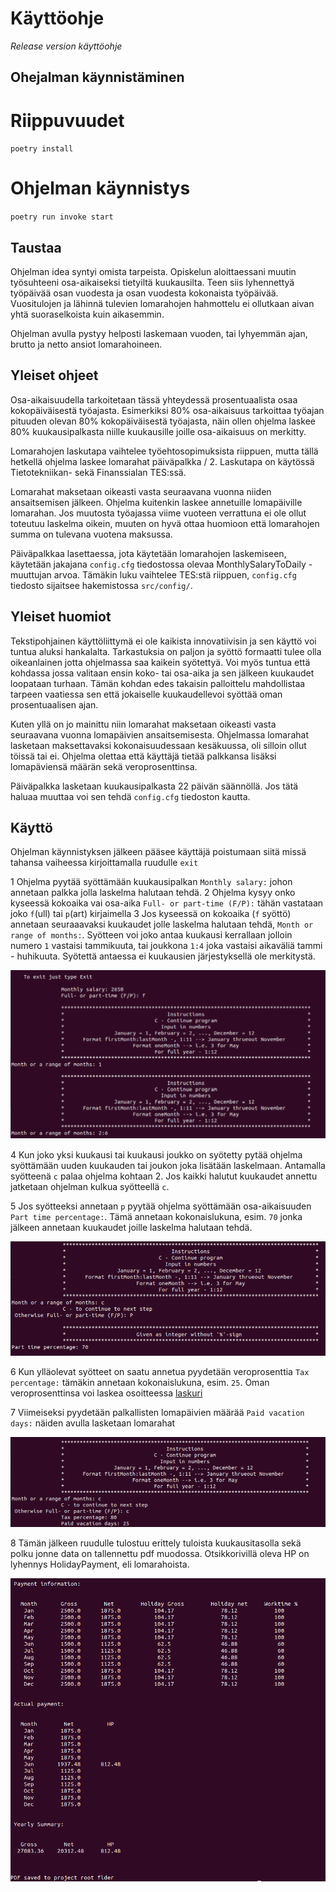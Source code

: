# Käyttöohje

*Release version käyttöohje*

##  Ohejalman käynnistäminen


# Riippuvuudet 

`poetry install`

# Ohjelman käynnistys

`poetry run invoke start`


## Taustaa

Ohjelman idea syntyi omista tarpeista. Opiskelun aloittaessani muutin työsuhteeni 
osa-aikaiseksi tietyiltä kuukausilta. Teen siis lyhennettyä työpäivää osan vuodesta ja osan
vuodesta kokonaista työpäivää. Vuositulojen ja lähinnä tulevien lomarahojen hahmottelu ei ollutkaan 
aivan yhtä suoraselkoista kuin aikasemmin. 

Ohjelman avulla pystyy helposti laskemaan vuoden, tai lyhyemmän ajan, brutto ja netto  ansiot lomarahoineen.

## Yleiset ohjeet

Osa-aikaisuudella tarkoitetaan tässä yhteydessä prosentuaalista osaa kokopäiväisestä työajasta.
Esimerkiksi 80% osa-aikaisuus tarkoittaa työajan pituuden olevan 80% kokopäiväisestä työajasta,
näin ollen ohjelma laskee 80% kuukausipalkasta niille kuukausille joille osa-aikaisuus on merkitty.

Lomarahojen laskutapa vaihtelee työehtosopimuksista riippuen, mutta tällä hetkellä ohjelma laskee 
lomarahat päiväpalkka / 2. Laskutapa on käytössä Tietotekniikan- sekä Finanssialan TES:ssä.   

Lomarahat maksetaan oikeasti vasta seuraavana vuonna niiden ansaitsemisen jälkeen. 
Ohjelma kuitenkin laskee annetuille lomapäiville lomarahan. 
Jos muutosta työajassa viime vuoteen verrattuna ei ole ollut toteutuu laskelma oikein,
muuten on hyvä ottaa huomioon että lomarahojen summa on tulevana vuotena maksussa.    

Päiväpalkkaa lasettaessa, jota käytetään lomarahojen laskemiseen, käytetään jakajana `config.cfg` tiedostossa olevaa MonthlySalaryToDaily -muuttujan arvoa. 
Tämäkin luku vaihtelee TES:stä riippuen, `config.cfg` tiedosto sijaitsee hakemistossa `src/config/`.    


## Yleiset huomiot

Tekstipohjainen käyttöliittymä ei ole kaikista innovatiivisin ja sen käyttö voi tuntua aluksi hankalalta. 
Tarkastuksia on paljon ja syöttö formaatti tulee olla oikeanlainen jotta ohjelmassa saa kaikein syötettyä. 
Voi myös tuntua että kohdassa jossa valitaan ensin koko- tai osa-aika ja sen jälkeen kuukaudet loopataan turhaan. 
Tämän kohdan edes takaisin palloittelu mahdollistaa tarpeen vaatiessa sen että jokaiselle kuukaudellevoi syöttää oman prosentuaalisen ajan. 

Kuten yllä on jo mainittu niin lomarahat maksetaan oikeasti vasta seuraavana vuonna lomapäivien ansaitsemisesta.
Ohjelmassa lomarahat lasketaan maksettavaksi kokonaisuudessaan kesäkuussa, oli silloin ollut töissä tai ei.
Ohjelma olettaa että käyttäjä tietää palkkansa lisäksi lomapäviensä määrän sekä veroprosenttinsa. 

Päiväpalkka lasketaan kuukausipalkasta 22 päivän säännöllä. Jos tätä haluaa muuttaa voi sen tehdä `config.cfg` tiedoston kautta. 

## Käyttö

Ohjelman käynnistyksen jälkeen pääsee käyttäjä poistumaan siitä missä tahansa vaiheessa kirjoittamalla 
ruudulle `exit`

1 Ohjelma pyytää syöttämään kuukausipalkan `Monthly salary:` johon annetaan palkka jolla laskelma halutaan tehdä.
2 Ohjelma kysyy onko kyseessä kokoaika vai osa-aika `Full- or part-time (F/P):` tähän vastataan joko `f`(ull) tai `p`(art) kirjaimella
3 Jos kyseessä on kokoaika (`f` syöttö) annetaan seuraaavaksi kuukaudet jolle laskelma halutaan tehdä, `Month or range of months:`.
Syötteen voi joko antaa kuukausi kerrallaan jolloin numero `1` vastaisi tammikuuta, tai joukkona `1:4` joka vastaisi aikaväliä tammi - huhikuuta.
Syötettä antaessa ei kuukausien järjestyksellä ole merkitystä. 

![Ohje](./kuvat/salary_months.png)

4 Kun joko yksi kuukausi tai kuukausi joukko on syötetty pytää ohjelma syöttämään uuden kuukauden tai joukon joka lisätään laskelmaan. 
Antamalla syötteenä `c` palaa ohjelma kohtaan 2.
Jos kaikki halutut kuukaudet annettu jatketaan ohjelman kulkua syötteellä `c`.


5 Jos syötteeksi annetaan `p` pyytää ohjelma syöttämään osa-aikaisuuden `Part time percentage:`. Tämä annetaan kokonaislukuna, esim. `70`
jonka jälkeen annetaan kuukaudet joille laskelma halutaan tehdä. 

![Ohje](./kuvat/parttime.png)

6 Kun ylläolevat syötteet on saatu annetua pyydetään veroprosenttia `Tax percentage:` tämäkin annetaan kokonaislukuna, esim. `25`. 
Oman veroprosenttinsa voi laskea osoitteessa [laskuri](https://avoinomavero.vero.fi/_/)

7 Viimeiseksi pyydetään palkallisten lomapäivien määrää `Paid vacation days:` näiden avulla lasketaan lomarahat

![Ohje](./kuvat/tax_holiday.png)

8 Tämän jälkeen ruudulle tulostuu erittely tuloista kuukausitasolla sekä polku jonne data on tallennettu pdf muodossa.
Otsikkorivillä oleva HP on lyhennys HolidayPayment, eli lomarahoista. 

![Ohje](./kuvat/final.png)
